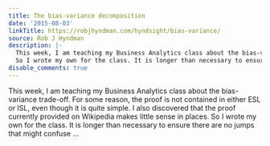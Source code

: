 ```yaml
---
title: The bias-variance decomposition
date: '2015-08-03'
linkTitle: https://robjhyndman.com/hyndsight/bias-variance/
source: Rob J Hyndman
description: |-
  This week, I am teaching my Business Analytics class about the bias-variance trade-off. For some reason, the proof is not contained in either ESL or ISL, even though it is quite simple. I also discovered that the proof currently provided on Wikipedia makes little sense in places.
  So I wrote my own for the class. It is longer than necessary to ensure there are no jumps that might confuse ...
disable_comments: true
---
```

This week, I am teaching my Business Analytics class about the bias-variance trade-off. For some reason, the proof is not contained in either ESL or ISL, even though it is quite simple. I also discovered that the proof currently provided on Wikipedia makes little sense in places.
So I wrote my own for the class. It is longer than necessary to ensure there are no jumps that might confuse ...
